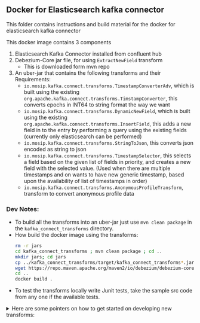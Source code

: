 ## Docker for Elasticsearch kafka connector

This folder contains instructions and build material for the docker for elasticsearch kafka connector

This docker image contains 3 components
1. Elasticsearch Kafka Connector installed from confluent hub
1. Debezium-Core jar file, for using `ExtractNewField` transform
    - This is downloaded form mvn repo
1. An uber-jar that contains the following transforms and their Requirements:
    - `io.mosip.kafka.connect.transforms.TimestampConverterAdv`, which is built using the existing `org.apache.kafka.connect.transforms.TimstampConverter`, this converts epochs in INT64 to string format the way we want
    - `io.mosip.kafka.connect.transforms.DynamicNewField`, which is built using the existing `org.apache.kafka.connect.transforms.InsertField`, this adds a new field in to the entry by performing a query using the existing fields (currently only elasticsearch can be performed)
    - `io.mosip.kafka.connect.transforms.StringToJson`, this converts json encoded as string to json
    - `io.mosip.kafka.connect.transforms.TimestampSelector`, this selects a field based on the given list of fields in priority, and creates a new field with the selected value. (Used when there are multiple timestamps and on wants to have new generic timestamp, based upon the availability of list of timestamps in order)
    - `io.mosip.kafka.connect.transforms.AnonymousProfileTransform`, transform to convert anonymous profile data

### Dev Notes:

- To build all the transforms into an uber-jar just use `mvn clean package` in the `kafka_connect_transforms` directory.
- How build the docker image using the transforms:
  ```sh
  rm -r jars
  cd kafka_connect_transforms ; mvn clean package ; cd ..
  mkdir jars; cd jars
  cp ../kafka_connect_transforms/target/kafka_connect_transforms*.jar .
  wget https://repo.maven.apache.org/maven2/io/debezium/debezium-core/1.7.0.Final/debezium-core-1.7.0.Final.jar
  cd ..
  docker build .
  ```
- To test the transforms locally write Junit tests, take the sample src code from any one if the available tests.

<details><summary>Here are some pointers on how to get started on developing new transforms:</summary>

  - There are 3 main functions in every transform, `configure`, `apply`, `close`.
  - `configure` is run once while initializing the connector, `apply` is run for every record coming from kafka, `close` is run once in the end while closing the connection. (Also `config` function, different from `configure`, not very important). Rest of the functions are all defined ourself.
  - In every kafka record/message, there is a "key" and a "value". The ES-kafka-connector treats the `key` part of the message as the `_id` for the document going into elasticsearch index, and the `value` part of the message as the document itself. (Note `key` will only be treated as `id` if this configuration option is false. Otherwise its dealt differently. `"key.ignore": "false"` ).
  - So the transformation has to have the ability to be applied to either Key or value seperately. To distinguish this, each transform has subclasses "Key" and "Value". To configure the same on the connector conf, use on of the following:
  ```
  transforms.myTransform.type: com.my.Transform$Value
  transforms.myTransform.type: com.my.Transform$Key
  ```
  - Each key and value, can be treated as different types using "Converters". Here is an example configuration. The following means that we are asking kafka-connect to treat the whole key as basically just a string.
  ```
  "key.converter": "org.apache.kafka.connect.storage.StringConverter"
  ```
  Whereas the following means that we are asking kafka-connect to treat the whole key itself a JSON.
  ```
  "key.converter": "org.apache.kafka.connect.json.JsonConverter"
  ```
  Similarly `value.converter` options can also be used.
  - In Kafka, there is something called `Schema`, lets discuss. Schema is basically metadata that gives structure to the data.
  - In the case of using `org.apache.kafka.connect.json.JsonConverter`, Schema basically means an extra json accompanying the original json telling what is the type of each field/entry in the original json.
  - So when a schemaless json looks like this;
  ```
  {"a": 10, "b": "hello"}
  ```
    A schema-ed json looks this:
  ```
  {"schema":{//meta_info_about_type_of_a_type_of_b//},"payload":{"a": 10, "b": "hello"}}
  ```
  - Now:
    1. This schema has to come as part of the data from source (debezium in our case). This schema can also be injested in some way using a schema registry, but totally not required in our case. Debezium already infers the db schema for all the columns and put thats.
    1. Key and Value can both be independent json having there own schemas.
    1. Kafka Connect treats schema-ed data and Schema-less data differently. Because in schema-ed data, to add a new field to the json its schema has to be first present/added ourself.
  - Why schema? It looks difficult to deal with, sure. One reason for using schema:
  ```
  "schema.ignore": "false"
  ```
  With the above option set to false, ES-kafka-connector will get the mapping for each field from the schema of that field. If the above is set to `"true"`, the schema of the field will be ignored, and elasticsearch will use its dynamic-mapping to determine mapping of fields. So schema will be useful when one wants to inject custom mapping for the field.
  - Suggestion: Although the currently built transforms are equipped to handle schemas also (expect for a few). It is suggested to use `"schema.ignore": "true"`, and then let elasticsearch do dynamic-mapping, because one has to get into the hassle of managing the schema seperately. Which can become quite difficult in some cases. (Like the `AnonymousProfileTransform`)
  - In the transform there are two functions, `applySchemaless`, `applyWithSchema`. Where we will determine whether the data has schema or not, and process it accordingly.
  - In case of using `JSONConverter`, and `"schema.ignore": "true"`:
  ```
  "key.converter.schemas.enable": "false",
  ```
  when above option is set to false, the json will be treated as schema-less json, even if it has schema.
  - So, with this above option set to false, in the transform one can focus on building their logic in `applySchemaless`, and ignore the `applyWithSchema` function.
  - The advantage with this approach is that, in the transform, Schema-ed Json data will come as kafka-connect's own `Struct` vs Schemaless json data will come as a simple java `Map<String, Object>` which gives a lot more flexibility.
  - But debezium will put schema into the kafka messages at the source side. So in the case where we want to couple that with option to treat it as schemaless json, first use the `org.apache.kafka.connect.transforms.ExtractField` transform to extract the `"payload"` json out. And then apply the rest of the transforms. For better understanding look at the difference in configuration between `regprc_anon_profile` connector and any other connector like `prereg_applicant_demographic`.
  - Side notes on elasticsearch `_id`:
    - Dealing with the `_id`/"key" of the message is important because, if a new message comes with the same `id` and with a different value elasticsearch will UPDATE the existing document.
    - A `tombstone` message means a kafka message that has a key but has null/no value. Debezium is configured to send such messages in cases where there is a delete on DB. The following configuration option is used to delete that particular document from the ES index if a message comes with null "value" and a valid "key":
    ```
    "behavior.on.null.values": "DELETE"
    ```
    - for the `_id`, elasticsearch WONT accept jsons or any other complicated structures, it has to be a primitive like integer/string, etc. So at the end of all transformations on "Key" of the message, make sure it returns a primitive object like integer/string.
    - Right now the whole key is left as a string unchanged, because with/without schema, that whole string (which is a json) is unique to this document anyway.

</details>
